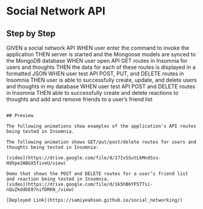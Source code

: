 # Social Network API


## Step by Step


GIVEN a social network API
WHEN user enter the command to invoke the application
THEN  server is started and the Mongoose models are synced to the MongoDB database
WHEN user open API GET routes in Insomnia for users and thoughts
THEN the data for each of these routes is displayed in a formatted JSON
WHEN user test API POST, PUT, and DELETE routes in Insomnia
THEN user is able to successfully create, update, and delete users and thoughts in my database
WHEN user test API POST and DELETE routes in Insomnia
THEN  able to successfully create and delete reactions to thoughts and add and remove friends to a user’s friend list
```

## Preview

The following animations show examples of the application's API routes being tested in Insomnia.

The following animation shows GET/put/post/delete routes for users and  thoughts being tested in Insomnia:

[video](https://drive.google.com/file/d/17IvSSutLkMndSss-HdVpe3ABGX5fiveU/view)

Demo that shows the POST and DELETE routes for a user’s friend list and reaction being tested in Insomnia.
[video](https://drive.google.com/file/d/1k5hB6YF5TTsi-nQuZkddbE87nifDRKN_/view)

[Deployed Link](https://samiyeahsan.github.io/social_networking/)


